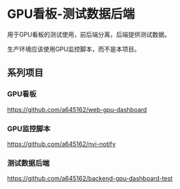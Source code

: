 # GPU看板-测试数据后端

用于GPU看板的测试使用，前后端分离，后端提供测试数据。

生产环境应该使用GPU监控脚本，而不是本项目。

## 系列项目

### GPU看板

https://github.com/a645162/web-gpu-dashboard

### GPU监控脚本

https://github.com/a645162/nvi-notify

### 测试数据后端

https://github.com/a645162/backend-gpu-dashboard-test
